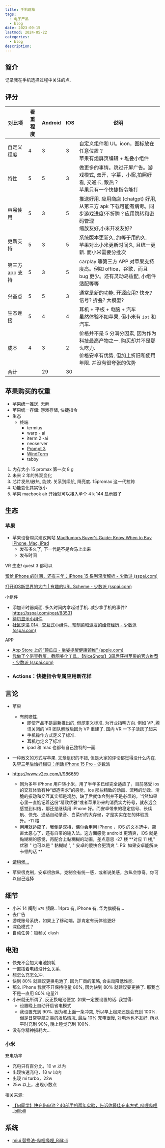 ```yaml
---
title: 手机选择
tags:
  - 电子产品
  - blog
date: 2023-09-15
lastmod: 2024-05-22
categories:
  - blog
description: 
---
```


## 简介

记录我在手机选择过程中关注的点.

## 评分

| 对比项          | 看重程度 | Android | IOS | 说明                                                                                                                                   |
| --------------- | -------- | ------- | --- | -------------------------------------------------------------------------------------------------------------------------------------- |
| 自定义程度      | 4        | 3       | 3   | 自定义组件和 UI。icon，图标放在任意位置？<br>苹果有熄屏页编辑 + 堆叠小组件                                                                                            |
| 特性            | 5        | 5       | 3   | 做更多的事情。跳过开屏广告。游戏模式, 双开，字幕，小窗,拍照好看, 交通卡, 散热？ <br> 苹果只有一个快捷指令能打                                                       |
| 容易使用        | 5        | 3       | 5    | 推送好用. 应用商店 (chatgpt) 好用, 从第三方 apk 下载可能有病毒。同步游戏进度!不折腾？应用跳转和密码管理    <br> 缩放友好,小米开发友好?                                               |
| 更新支持        | 5        | 3       | 5   | 系统版本更新久, 约等于用的久. <br> 苹果对比小米更新时间久, 且统一更新. 而小米需要分批次                                                |
| 第三方 app 支持 | 5        | 3       | 5   | carplay 等第三方 APP 对苹果支持度高。例如 office，谷歌，而且 bug 更少。还有灵动岛适配, 小组件适配等等                                            |
| 兴奋点          | 5        | 5       | 3   | 通常是新的功能. 开源应用? 快充? 信号? 折叠? 大模型?                                                                                          |
| 生态连接        | 5        | 4       | 4   | 耳机 + 平板 + 电脑 + 汽车<br>虽然体验不如苹果, 但小米有 `iot` 和汽车.                                                                  |
| 成本            | 4        | 3       | 2   | 价格并不是 5 分满分因素, 因为作为科技最高产物之一. 购买却并不是那么吃力. <br> 价格安卓有优势, 但加上折旧和使用年限. 并没有很夸张的优势 |
| 合计            |          |  29       |   30  |                                                                                                                                        |

## 苹果购买的权重

- 苹果统一推送. 无解
- 苹果统一存储: 游戏存储, 快捷指令
- 生态
    - 终端
        - termius
        - warp - ai
        - iterm 2 -ai
        - neoserver
        - [Prompt 3](https://panic.com/prompt/)
        - [WindTerm](https://github.com/kingToolbox/WindTerm)
        - tabby


1. 内存大小 15 promax 第一次 8 g
2. 未来 2 年的外观变化
3. 芯片发热/散热, 能效. 关系到续航, 降亮度. 15promax 这一代拉跨
4. 功能变化其实很小
5. 苹果 macbook air 开始就可以接入单个 4 k 144 显示器了

## 生态

### 苹果

- 苹果设备购买建议网站 [MacRumors Buyer's Guide: Know When to Buy iPhone, Mac, iPad](https://buyersguide.macrumors.com/#iPad)
    - 发布多久了, 下一代是不是会马上出来
    - 发布时间

VR 生态! quest 3 都可以

[留给 iPhone 的时间，还有三年：iPhone 15 系列深度解析 - 少数派 (sspai.com)](https://sspai.com/post/83300)

[打开iOS新世界的大门 | 有趣的URL Scheme - 少数派 (sspai.com)](https://sspai.com/post/81278)

小组件

- 添加计时器桌面. 多久时间内拿起过手机. 减少拿手机的事件? https://sspai.com/post/83531
- [待机显示小组件]( https://sspai.com/post/83373 )
- [社区速递 014 | 交互式小组件、预制菜和派友的维修经历 - 少数派 (sspai.com)](https://sspai.com/post/83232)

APP

- [App Store 上的“顶瓜瓜 - 坐姿提醒健康颈椎” (apple.com)](https://apps.apple.com/cn/app/%E9%A1%B6%E7%93%9C%E7%93%9C-%E5%9D%90%E5%A7%BF%E6%8F%90%E9%86%92%E5%81%A5%E5%BA%B7%E9%A2%88%E6%A4%8E/id1629577265)
- [我做了个带壳截屏，截图美化工具，【NiceShots】3周后获得苹果的官方推荐 - 少数派 (sspai.com)](https://sspai.com/post/83226)
- ### Actions：快捷指令专属应用新花样

## 言论

- 苹果
    - 有前瞻性.
        - 即使产品不是最新推出的, 但却定义标准. 为行业指明方向. 例如 VP ,腾讯关闭的 VR 团队解散后因为 VP 重建了. 国内 VR 一下子活跃了起来
        - 手机操作方式定义了标准.
        - 耳机也定义了标准
        - ipad 和 mac 也都有自己独特的一面.
- 一种散文的方式写苹果. 文章组织的不错, 但是大家的评论都觉得没什么内在. [失望三年后恰好相见：闲话 iPhone 15 Pro - 少数派](https://sspai.com/post/83577)
- https://www.v2ex.com/t/986659
    - 同为多年 iPhone 用户转小米，用了半年多已经完全适应了，目前感受 ios 的交互体验有种“塑造需求”的感觉，ios 那些精致的动画、流畅的动效、清脆的振动和交互其实都是鸡肋，缺了后就体会到并不是必须的。当然如果心里一直惦记着这份“精致优雅”或者苹果带来的消费实力符号，就永远会感觉到纠结，那还是继续用 iPhone 好。而安卓带来的稳定信号、长续航、快充、通话自动录音、白菜价的大存储，才是实实在在的体验提升。-11 楼
    - 用用就适应了，我倒是双持，偶尔会用用 iPhone ，iOS 的文本选中，简直太恶心了，还有自带的输入法。这方面感觉 android 更清爽，iOS 就是黏糊糊的感觉，再配合上黏糊糊的动画，差点意思 -27 楼 **对应 11 楼," 优雅 " 也可以是 " 黏糊糊 ", " 安卓的傻快会更清爽 ". PS: 如果安卓能解决卡顿的话 **
- [请稍候…](https://www.v2ex.com/t/994045)

- 苹果很克制，安卓很放纵。克制会有统一感，或者说美感，放纵会惊奇。你可以自己选择

## 细节

- 小米 14 阉割 `n79` 频段.. 14pro 有, iPhone 有, 华为旗舰有...
- 去广告
- 游戏账号系统，如果上了移动端，那肯定有玩体验更好
- 深色模式？
- 自动任务：锁频关 clash

## 电池

- 快充不会加大电池损耗
- 一直插着电线没什么关系.
- 想怎么充怎么冲.
- 快到 80% 就建议更换电池了, 因为厂商的策略, 会主动降低性能.
- 那么 iPhone 我就不开保持电量 80%, 因为快到 80% 就建议要更换了. 那我岂不是一直用 80% 电量?!
- 小米就无所谓了, 反正换电池便宜. 如果一定要设置的话. 我觉得:
    - 设置晚上自动开启省电模式
    - 我设置充到 90%. 因为和上面一条冲突, 所以早上起来还是会充到 100%. 但是日常导航之类的发热情况, 最后 10% 充电很慢, 对电池也不友好. 所以平时充到 90%, 晚上睡觉充到 100%.
- 没有你精神损耗大...

### 小米

充电功率

- 充电只有百分比，10 w 以内
- 出现快速充电，18 w 以内
- 出现 mi turbo，22w
- 25w 以上，出现小数点

相关来源:

- [【何同学】快充伤电池？40部手机两年实验，告诉你最佳充电方式_哔哩哔哩_bilibili](https://www.bilibili.com/video/BV1X8411e7EJ/?vd_source=3f8a7a9cfa796e140d94e90eb3af4c90)

## 系统

- [miui 替换法-哔哩哔哩\_Bilibili](https://search.bilibili.com/all?keyword=miui%20%E6%9B%BF%E6%8D%A2%E6%B3%95&from_source=webtop_search&spm_id_from=333.1007&search_source=5)
